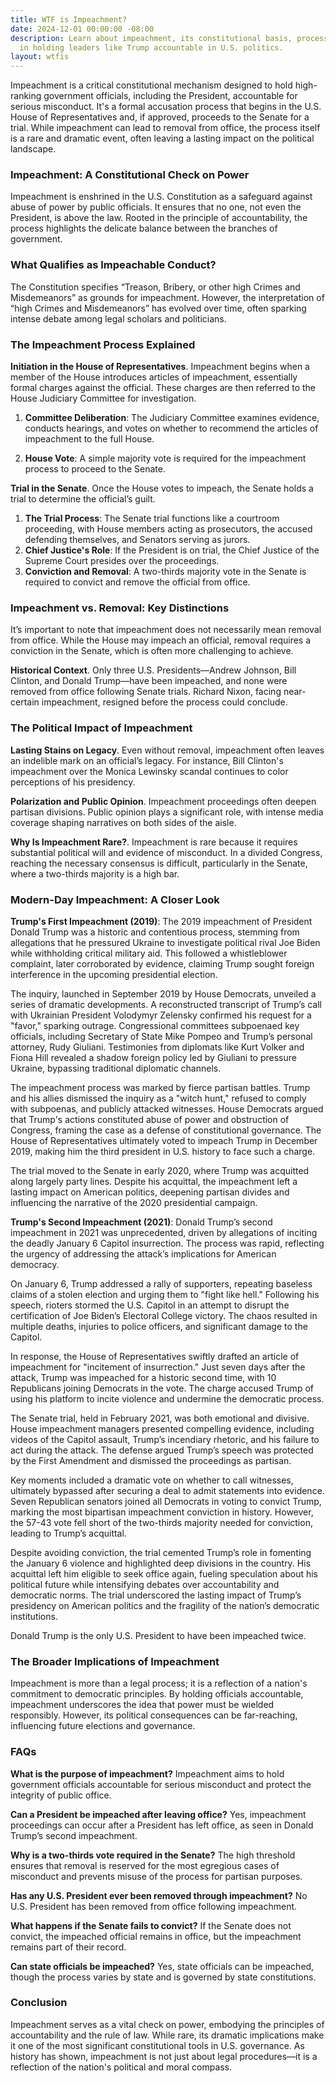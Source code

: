 ```yaml
---
title: WTF is Impeachment?
date: 2024-12-01 00:00:00 -08:00
description: Learn about impeachment, its constitutional basis, process, and role
  in holding leaders like Trump accountable in U.S. politics.
layout: wtfis
---
```


Impeachment is a critical constitutional mechanism designed to hold high-ranking government officials, including the President, accountable for serious misconduct. It's a formal accusation process that begins in the U.S. House of Representatives and, if approved, proceeds to the Senate for a trial. While impeachment can lead to removal from office, the process itself is a rare and dramatic event, often leaving a lasting impact on the political landscape.

### Impeachment: A Constitutional Check on Power

Impeachment is enshrined in the U.S. Constitution as a safeguard against abuse of power by public officials. It ensures that no one, not even the President, is above the law. Rooted in the principle of accountability, the process highlights the delicate balance between the branches of government.

### What Qualifies as Impeachable Conduct?

The Constitution specifies “Treason, Bribery, or other high Crimes and Misdemeanors” as grounds for impeachment. However, the interpretation of “high Crimes and Misdemeanors” has evolved over time, often sparking intense debate among legal scholars and politicians.

### The Impeachment Process Explained

**Initiation in the House of Representatives**. Impeachment begins when a member of the House introduces articles of impeachment, essentially formal charges against the official. These charges are then referred to the House Judiciary Committee for investigation.

1. **Committee Deliberation**: The Judiciary Committee examines evidence, conducts hearings, and votes on whether to recommend the articles of impeachment to the full House.

2. **House Vote**: A simple majority vote is required for the impeachment process to proceed to the Senate.

**Trial in the Senate**. Once the House votes to impeach, the Senate holds a trial to determine the official’s guilt.

1. **The Trial Process**: The Senate trial functions like a courtroom proceeding, with House members acting as prosecutors, the accused defending themselves, and Senators serving as jurors.
2. **Chief Justice's Role**: If the President is on trial, the Chief Justice of the Supreme Court presides over the proceedings.
3. **Conviction and Removal**: A two-thirds majority vote in the Senate is required to convict and remove the official from office.

### Impeachment vs. Removal: Key Distinctions

It’s important to note that impeachment does not necessarily mean removal from office. While the House may impeach an official, removal requires a conviction in the Senate, which is often more challenging to achieve.

**Historical Context**. Only three U.S. Presidents—Andrew Johnson, Bill Clinton, and Donald Trump—have been impeached, and none were removed from office following Senate trials. Richard Nixon, facing near-certain impeachment, resigned before the process could conclude.

### The Political Impact of Impeachment

**Lasting Stains on Legacy**. Even without removal, impeachment often leaves an indelible mark on an official’s legacy. For instance, Bill Clinton's impeachment over the Monica Lewinsky scandal continues to color perceptions of his presidency.

**Polarization and Public Opinion**. Impeachment proceedings often deepen partisan divisions. Public opinion plays a significant role, with intense media coverage shaping narratives on both sides of the aisle.

**Why Is Impeachment Rare?**. Impeachment is rare because it requires substantial political will and evidence of misconduct. In a divided Congress, reaching the necessary consensus is difficult, particularly in the Senate, where a two-thirds majority is a high bar.

### Modern-Day Impeachment: A Closer Look

**Trump's First Impeachment (2019)**: The 2019 impeachment of President Donald Trump was a historic and contentious process, stemming from allegations that he pressured Ukraine to investigate political rival Joe Biden while withholding critical military aid. This followed a whistleblower complaint, later corroborated by evidence, claiming Trump sought foreign interference in the upcoming presidential election.

The inquiry, launched in September 2019 by House Democrats, unveiled a series of dramatic developments. A reconstructed transcript of Trump’s call with Ukrainian President Volodymyr Zelensky confirmed his request for a "favor," sparking outrage. Congressional committees subpoenaed key officials, including Secretary of State Mike Pompeo and Trump’s personal attorney, Rudy Giuliani. Testimonies from diplomats like Kurt Volker and Fiona Hill revealed a shadow foreign policy led by Giuliani to pressure Ukraine, bypassing traditional diplomatic channels.

The impeachment process was marked by fierce partisan battles. Trump and his allies dismissed the inquiry as a "witch hunt," refused to comply with subpoenas, and publicly attacked witnesses. House Democrats argued that Trump's actions constituted abuse of power and obstruction of Congress, framing the case as a defense of constitutional governance. The House of Representatives ultimately voted to impeach Trump in December 2019, making him the third president in U.S. history to face such a charge.

The trial moved to the Senate in early 2020, where Trump was acquitted along largely party lines. Despite his acquittal, the impeachment left a lasting impact on American politics, deepening partisan divides and influencing the narrative of the 2020 presidential campaign.

**Trump's Second Impeachment (2021)**: Donald Trump’s second impeachment in 2021 was unprecedented, driven by allegations of inciting the deadly January 6 Capitol insurrection. The process was rapid, reflecting the urgency of addressing the attack’s implications for American democracy.

On January 6, Trump addressed a rally of supporters, repeating baseless claims of a stolen election and urging them to "fight like hell." Following his speech, rioters stormed the U.S. Capitol in an attempt to disrupt the certification of Joe Biden’s Electoral College victory. The chaos resulted in multiple deaths, injuries to police officers, and significant damage to the Capitol.

In response, the House of Representatives swiftly drafted an article of impeachment for "incitement of insurrection." Just seven days after the attack, Trump was impeached for a historic second time, with 10 Republicans joining Democrats in the vote. The charge accused Trump of using his platform to incite violence and undermine the democratic process.

The Senate trial, held in February 2021, was both emotional and divisive. House impeachment managers presented compelling evidence, including videos of the Capitol assault, Trump’s incendiary rhetoric, and his failure to act during the attack. The defense argued Trump’s speech was protected by the First Amendment and dismissed the proceedings as partisan.

Key moments included a dramatic vote on whether to call witnesses, ultimately bypassed after securing a deal to admit statements into evidence. Seven Republican senators joined all Democrats in voting to convict Trump, marking the most bipartisan impeachment conviction in history. However, the 57-43 vote fell short of the two-thirds majority needed for conviction, leading to Trump’s acquittal.

Despite avoiding conviction, the trial cemented Trump’s role in fomenting the January 6 violence and highlighted deep divisions in the country. His acquittal left him eligible to seek office again, fueling speculation about his political future while intensifying debates over accountability and democratic norms. The trial underscored the lasting impact of Trump’s presidency on American politics and the fragility of the nation’s democratic institutions.

Donald Trump is the only U.S. President to have been impeached twice.

### The Broader Implications of Impeachment

Impeachment is more than a legal process; it is a reflection of a nation's commitment to democratic principles. By holding officials accountable, impeachment underscores the idea that power must be wielded responsibly. However, its political consequences can be far-reaching, influencing future elections and governance.

### FAQs
**What is the purpose of impeachment?**
Impeachment aims to hold government officials accountable for serious misconduct and protect the integrity of public office.

**Can a President be impeached after leaving office?**
Yes, impeachment proceedings can occur after a President has left office, as seen in Donald Trump’s second impeachment.

**Why is a two-thirds vote required in the Senate?**
The high threshold ensures that removal is reserved for the most egregious cases of misconduct and prevents misuse of the process for partisan purposes.

**Has any U.S. President ever been removed through impeachment?**
No U.S. President has been removed from office following impeachment.

**What happens if the Senate fails to convict?**
If the Senate does not convict, the impeached official remains in office, but the impeachment remains part of their record.

**Can state officials be impeached?**
Yes, state officials can be impeached, though the process varies by state and is governed by state constitutions.

### Conclusion

Impeachment serves as a vital check on power, embodying the principles of accountability and the rule of law. While rare, its dramatic implications make it one of the most significant constitutional tools in U.S. governance. As history has shown, impeachment is not just about legal procedures—it is a reflection of the nation's political and moral compass.